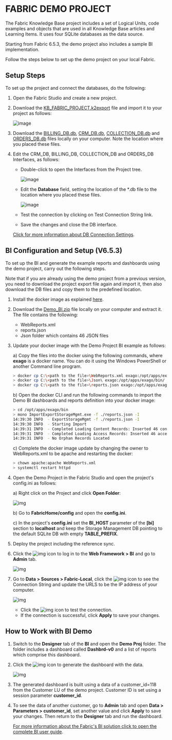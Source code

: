 # FABRIC DEMO PROJECT 

The Fabric Knowledge Base project includes a set of Logical Units, code examples and objects that are used in all Knowledge Base articles and Learning Items. It uses four SQLite databases as the data source. 

Starting from Fabric 6.5.3, the demo project also includes a sample BI implementation. 

Follow the steps below to set up the demo project on your local Fabric.

## Setup Steps

To set up the project and connect the databases, do the following:

1. Open the Fabric Studio and create a new project.

2. Download the [KB_FABRIC_PROJECT.k2export](KB_FABRIC_PROJECT.k2export) file and import it to your project as follows:

    ![image](images/demo_proj_01.PNG)

3. Download the [BILLING_DB.db](Demo_sources/billing_db.db), [CRM_DB.db](Demo_sources/crm_db.db), [COLLECTION_DB.db](Demo_sources/collection_db.db) and [ORDERS_DB.db](Demo_sources/orders_db.db) files locally on your computer. Note the location where you placed these files. 

4. Edit the CRM_DB, BILLING_DB, COLLECTION_DB and ORDERS_DB Interfaces, as follows:
    - Double-click to open the Interfaces from the Project tree.

      ![image](images/demo_proj_02.PNG)


    - Edit the **Database** field, setting the location of the *.db file to the location where you placed these files.

      ![image](images/demo_proj_03.png)

    - Test the connection by clicking on Test Connection String link. 

    - Save the changes and close the DB interface.

    [Click for more information about DB Connection Settings](/articles/05_DB_interfaces/03_DB_interfaces_overview.md).



## BI Configuration and Setup (V6.5.3)

To set up the BI and generate the example reports and dashboards using the demo project, carry out the following steps.

Note that if you are already using the demo project from a previous version, you need to download the project export file again and import it, then also download the DB files and copy them to the predefined location.

1. Install the docker image as explained [here](/articles/98_maintenance_and_operational/BI_Installation/02_BI_Docker_Installation.md).

2. Download the [Demo_BI.zip](Demo_BI.zip) file locally on your computer and extract it. The file contains the following:

   * WebReports.xml
   * reports.json
   * Json folder which contains 46 JSON files

3. Update your docker image with the Demo Project BI example as follows:

   <!--TBD - run the script that will update your docker image with the Demo Project BI example.-->

   a) Copy the files into the docker using the following commands, where **exago** is a docker name. You can do it using the Windows PowerShell or another Command line program.

     ~~~bash
   > docker cp C:\<path to the file>\WebReports.xml exago:/opt/apps/exago/Config
   > docker cp C:\<path to the file>\Json\ exago:/opt/apps/exago/bin/
   > docker cp C:\<path to the file>\reports.json exago:/opt/apps/exago/bin/
     ~~~

   b) Open the docker CLI and run the following commands to import the Demo BI dashboards and reports definition into your docker image:

     ~~~bash
   > cd /opt/apps/exago/bin
   > mono ImportExportStorageMgmt.exe -f ./reports.json -I
     14:39:30 INFO  - ExportStorageMgmt -f ./reports.json -I
     14:39:30 INFO  - Starting Import
     14:39:31 INFO  - Completed Loading Content Records: Inserted 46 content records, and updated 0 content records
     14:39:31 INFO  - Completed Loading Access Records: Inserted 46 access records, and updated 0 access records
     14:39:31 INFO  - No Orphan Records Located
     ~~~

   c) Complete the docker image update by changing the owner to WebReports.xml to be apache and restarting the docker:

   ~~~bash
   > chown apache:apache WebReports.xml
   > systemctl restart httpd
   ~~~

4. Open the Demo Project in the Fabric Studio and open the project's config.ini as follows:

   a) Right click on the Project and click **Open Folder**:

     ![img](images/open_folder.PNG)

   b) Go to **FabricHome/config** and open the **config.ini**.

   c) In the project's **config.ini** set the **BI_HOST** parameter of the **[bi]** section to **localhost** and keep the Storage Management DB pointing to the default SQLite DB with empty **TABLE_PREFIX**.

5. Deploy the project including the reference sync. 

6. Click the ![img](images/web_fr.PNG) icon to log in to the **Web Framework > BI** and go to **Admin** tab.

   ![img](images/bi_admin.PNG)

7. Go to **Data > Sources > Fabric-Local**, click the ![img](images/eye.PNG) icon to see the Connection String and update the URLS to be the IP address of your computer. 

   ![img](images/fabric_local.PNG)

   * Click the ![img](images/test_con.PNG) icon to test the connection.
   * If the connection is successful, click **Apply** to save your changes.

## How to Work with BI Demo

1. Switch to the **Designer** tab of the **BI** and open the **Demo Proj** folder. The folder includes a dashboard called **Dashbrd-v0** and a list of reports which comprise this dashboard.

2. Click the ![img](images/play.PNG) icon to generate the dashboard with the data. 

   ![img](images/dashboard.PNG)

3. The generated dashboard is built using a data of a customer_id=118 from the Customer LU of the demo project. Customer ID is set using a session parameter **customer_id**.

4. To see the data of another customer, go to **Admin** tab and open **Data > Parameters > customer_id**, set another value and click **Apply** to save your changes. Then return to the **Designer** tab and run the dashboard.


   [For more information about the Fabric's BI solution click to open the complete BI user guide](/articles/38_bi_integration/README.md).


